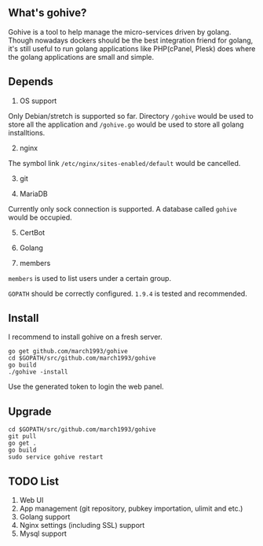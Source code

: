 ## What's gohive?
Gohive is a tool to help manage the micro-services driven by golang. Though nowadays dockers should be the best integration friend for golang, it's still useful to run golang applications like PHP(cPanel, Plesk) does where the golang applications are small and simple.


## Depends
1. OS support

Only Debian/stretch is supported so far. Directory `/gohive` would be used to store all the application and `/gohive.go` would be used to store all golang installtions.

2. nginx

The symbol link `/etc/nginx/sites-enabled/default` would be cancelled.

3. git

4. MariaDB

Currently only sock connection is supported. A database called `gohive` would be occupied.

5. CertBot

6. Golang

7. members

`members` is used to list users under a certain group.

`GOPATH` should be correctly configured. `1.9.4` is tested and recommended.

## Install
I recommend to install gohive on a fresh server.
```shell
go get github.com/march1993/gohive
cd $GOPATH/src/github.com/march1993/gohive
go build
./gohive -install
```
Use the generated token to login the web panel.


## Upgrade
```shell
cd $GOPATH/src/github.com/march1993/gohive
git pull
go get .
go build
sudo service gohive restart
```

## TODO List
1. Web UI
2. App management (git repository, pubkey importation, ulimit and etc.)
3. Golang support
4. Nginx settings (including SSL) support
5. Mysql support
